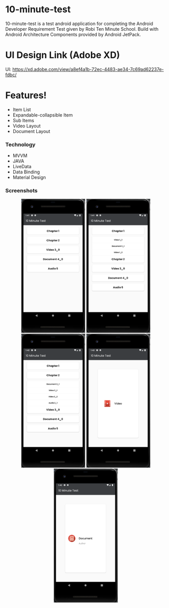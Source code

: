 # 10-minute-test
10-minute-test is a test android application for completing the Android Developer Requirement Test given by Robi Ten Minute School.
Build with Android Architecture Components provided by Android JetPack.

# UI Design Link (Adobe XD)
UI: https://xd.adobe.com/view/a8ef4a1b-72ec-4483-ae34-7c69ad62237e-fdbc/
 
# Features!

  - Item List
  - Expandable-collapsible Item
  - Sub Items
  - Video Layout
  - Document Layout
 
### Technology

* MVVM
*  JAVA
*  LiveData
*  Data Binding
*  Material Design

### Screenshots
<div align="center">
    <img src="/img/screen_1.png" width="200px"</img> 
  <img src="/img/screen_2.png" width="200px"</img>
 <img src="/img/screen_3.png" width="200px"</img> 
 <img src="/img/screen_4.png" width="200px"</img> 
 <img src="/img/screen_5.png" width="200px"</img> 
</div>



